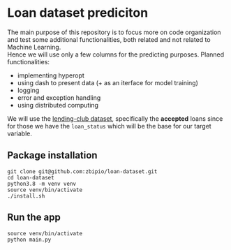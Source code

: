 # Loan dataset prediciton
The main purpose of this repository is to focus more on code organization and test some additional functionalities, both related and not related to Machine Learning.<br> 
Hence we will use only a few columns for the predicting purposes. 
Planned functionalities:
- implementing hyperopt
- using dash to present data (+ as an iterface for model training)
- logging
- error and exception handling
- using distributed computing

We will use the [lending-club dataset](https://www.kaggle.com/wordsforthewise/lending-club), specifically the **accepted** loans since for those we have the `loan_status` which will be the base for our target variable.
     
 

## Package installation

```commandline
git clone git@github.com:zbipio/loan-dataset.git
cd loan-dataset
python3.8 -m venv venv
source venv/bin/activate
./install.sh
```

## Run the app
```commandline
source venv/bin/activate
python main.py
```
